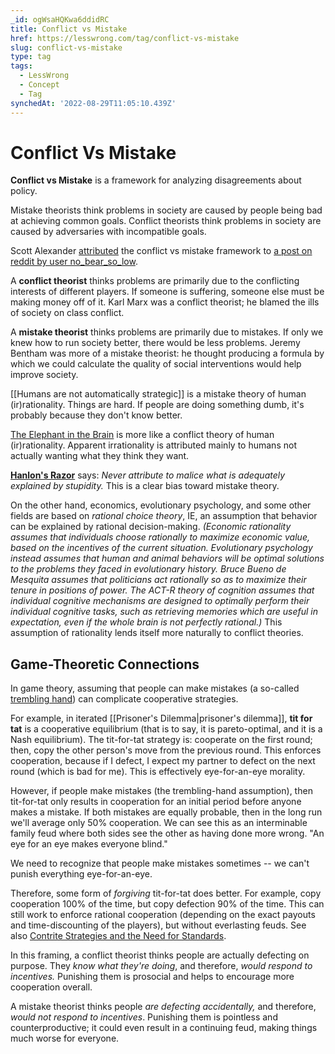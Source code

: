 ```yaml
---
_id: ogWsaHQKwa6ddidRC
title: Conflict vs Mistake
href: https://lesswrong.com/tag/conflict-vs-mistake
slug: conflict-vs-mistake
type: tag
tags:
  - LessWrong
  - Concept
  - Tag
synchedAt: '2022-08-29T11:05:10.439Z'
---
```


# Conflict Vs Mistake

**Conflict vs Mistake** is a framework for analyzing disagreements about policy.

Mistake theorists think problems in society are caused by people being bad at achieving common goals. Conflict theorists think problems in society are caused by adversaries with incompatible goals.

Scott Alexander [attributed](https://slatestarcodex.com/2018/01/24/conflict-vs-mistake/) the conflict vs mistake framework to [a post on reddit by user no\_bear\_so_low](https://www.reddit.com/r/slatestarcodex/comments/74vpwm/socialism_communism_and_marxism_pt_1_on_trust_and/).

A **conflict theorist** thinks problems are primarily due to the conflicting interests of different players. If someone is suffering, someone else must be making money off of it. Karl Marx was a conflict theorist; he blamed the ills of society on class conflict.

A **mistake theorist** thinks problems are primarily due to mistakes. If only we knew how to run society better, there would be less problems. Jeremy Bentham was more of a mistake theorist: he thought producing a formula by which we could calculate the quality of social interventions would help improve society.

[[Humans are not automatically strategic]] is a mistake theory of human (ir)rationality. Things are hard. If people are doing something dumb, it's probably because they don't know better.

[The Elephant in the Brain](https://www.lesswrong.com/posts/BgBrXpByCSmCLjpwr/book-review-the-elephant-in-the-brain) is more like a conflict theory of human (ir)rationality. Apparent irrationality is attributed mainly to humans not actually wanting what they think they want.

**[Hanlon's Razor](https://en.m.wikipedia.org/wiki/Hanlon%27s_razor)** says: *Never attribute to malice what is adequately explained by stupidity.* This is a clear bias toward mistake theory.

On the other hand, economics, evolutionary psychology, and some other fields are based on *rational choice theory*, IE, an assumption that behavior can be explained by rational decision-making. *(Economic rationality assumes that individuals choose rationally to maximize economic value, based on the incentives of the current situation. Evolutionary psychology instead assumes that human and animal behaviors will be optimal solutions to the problems they faced in evolutionary history. Bruce Bueno de Mesquita assumes that politicians act rationally so as to maximize their tenure in positions of power. The ACT-R theory of cognition assumes that individual cognitive mechanisms are designed to optimally perform their individual cognitive tasks, such as retrieving memories which are useful in expectation, even if the whole brain is not perfectly rational.)* This assumption of rationality lends itself more naturally to conflict theories.

## Game-Theoretic Connections

In game theory, assuming that people can make mistakes (a so-called [trembling hand](https://en.m.wikipedia.org/wiki/Trembling_hand_perfect_equilibrium)) can complicate cooperative strategies.

For example, in iterated [[Prisoner's Dilemma|prisoner's dilemma]], **tit for tat** is a cooperative equilibrium (that is to say, it is pareto-optimal, and it is a Nash equilibrium). The tit-for-tat strategy is: cooperate on the first round; then, copy the other person's move from the previous round. This enforces cooperation, because if I defect, I expect my partner to defect on the next round (which is bad for me). This is effectively eye-for-an-eye morality.

However, if people make mistakes (the trembling-hand assumption), then tit-for-tat only results in cooperation for an initial period before anyone makes a mistake. If both mistakes are equally probable, then in the long run we'll average only 50% cooperation. We can see this as an interminable family feud where both sides see the other as having done more wrong. "An eye for an eye makes everyone blind."

We need to recognize that people make mistakes sometimes -- we can't punish everything eye-for-an-eye.

Therefore, some form of *forgiving* tit-for-tat does better. For example, copy cooperation 100% of the time, but copy defection 90% of the time. This can still work to enforce rational cooperation (depending on the exact payouts and time-discounting of the players), but without everlasting feuds. See also [Contrite Strategies and the Need for Standards](https://www.lesswrong.com/posts/2meuc3kPRkBcRpj3R/contrite-strategies-and-the-need-for-standards).

In this framing, a conflict theorist thinks people are actually defecting on purpose. They *know what they're doing*, and therefore, *would respond to incentives.* Punishing them is prosocial and helps to encourage more cooperation overall.

A mistake theorist thinks people *are defecting accidentally,* and therefore, *would not respond to incentives*. Punishing them is pointless and counterproductive; it could even result in a continuing feud, making things much worse for everyone.
